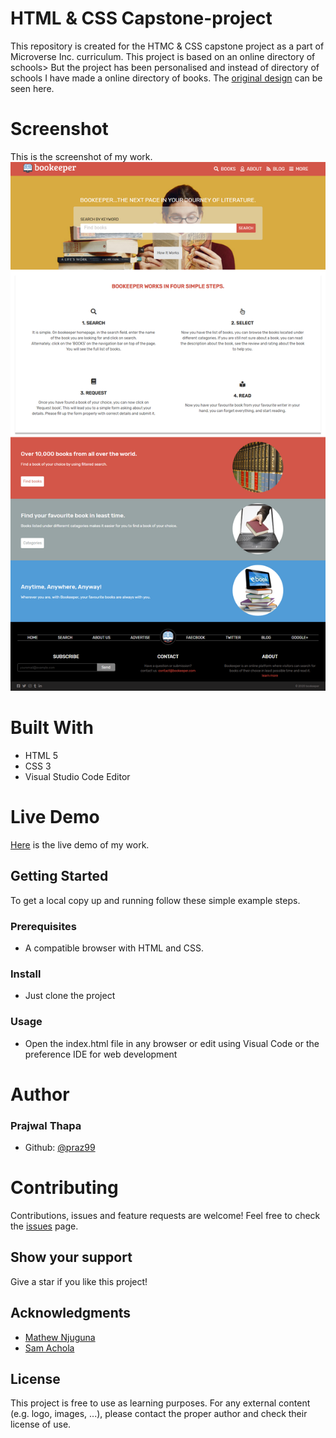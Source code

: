 # HTML & CSS Capstone-project
This repository is created for the HTMC & CSS capstone project as a part of Microverse Inc. curriculum. This project is based on an online directory of schools> But the project has been personalised and instead of directory of schools I have made a online directory of books. The [original design](https://www.behance.net/gallery/25563385/PatashuleKE) can be seen here.

# Screenshot
This is the screenshot of my work.
![screenshot of the project](img/screenshot.png)

# Built With
* HTML 5
* CSS 3
* Visual Studio Code Editor

# Live Demo
[Here](https://raw.githack.com/praz99/HTML-CSS-Capstone-project/mainpage/index.html) is the live demo of my work.

## Getting Started

To get a local copy up and running follow these simple example steps.

### Prerequisites

- A compatible browser with HTML and CSS.

### Install

- Just clone the project

### Usage

- Open the index.html file in any browser or edit using Visual Code or the preference IDE for web development


# Author
### Prajwal Thapa
* Github: [@praz99](https://github.com/praz99)

# Contributing
Contributions, issues and feature requests are welcome!
Feel free to check the [issues](https://github.com/praz99/HTML-CSS-Capstone-project/issues) page.

## Show your support

Give a star if you like this project!

## Acknowledgments

- [Mathew Njuguna](https://www.behance.net/mathewnjuguna)
- [Sam Achola](https://www.behance.net/aweSam)

## License

This project is free to use as learning purposes. For any external content (e.g. logo, images, ...), please contact the proper author and check their license of use.
